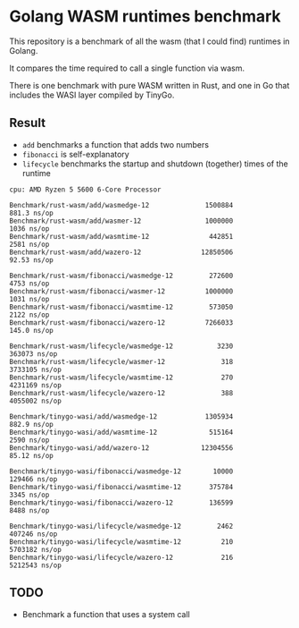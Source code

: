# Golang WASM runtimes benchmark

This repository is a benchmark of all the wasm (that I could find) runtimes in Golang.

It compares the time required to call a single function via wasm.

There is one benchmark with pure WASM written in Rust, and one in Go that includes the WASI layer compiled by TinyGo.

## Result

- `add` benchmarks a function that adds two numbers
- `fibonacci` is self-explanatory
- `lifecycle` benchmarks the startup and shutdown (together) times of the runtime

```
cpu: AMD Ryzen 5 5600 6-Core Processor              

Benchmark/rust-wasm/add/wasmedge-12              1500884               881.3 ns/op
Benchmark/rust-wasm/add/wasmer-12                1000000              1036 ns/op
Benchmark/rust-wasm/add/wasmtime-12               442851              2581 ns/op
Benchmark/rust-wasm/add/wazero-12               12850506                92.53 ns/op

Benchmark/rust-wasm/fibonacci/wasmedge-12         272600              4753 ns/op
Benchmark/rust-wasm/fibonacci/wasmer-12          1000000              1031 ns/op
Benchmark/rust-wasm/fibonacci/wasmtime-12         573050              2122 ns/op
Benchmark/rust-wasm/fibonacci/wazero-12          7266033               145.0 ns/op

Benchmark/rust-wasm/lifecycle/wasmedge-12           3230            363073 ns/op
Benchmark/rust-wasm/lifecycle/wasmer-12              318           3733105 ns/op
Benchmark/rust-wasm/lifecycle/wasmtime-12            270           4231169 ns/op
Benchmark/rust-wasm/lifecycle/wazero-12              388           4055002 ns/op

Benchmark/tinygo-wasi/add/wasmedge-12            1305934               882.9 ns/op
Benchmark/tinygo-wasi/add/wasmtime-12             515164              2590 ns/op
Benchmark/tinygo-wasi/add/wazero-12             12304556                85.12 ns/op

Benchmark/tinygo-wasi/fibonacci/wasmedge-12        10000            129466 ns/op
Benchmark/tinygo-wasi/fibonacci/wasmtime-12       375784              3345 ns/op
Benchmark/tinygo-wasi/fibonacci/wazero-12         136599              8488 ns/op

Benchmark/tinygo-wasi/lifecycle/wasmedge-12         2462            407246 ns/op
Benchmark/tinygo-wasi/lifecycle/wasmtime-12          210           5703182 ns/op
Benchmark/tinygo-wasi/lifecycle/wazero-12            216           5212543 ns/op
```

## TODO

- Benchmark a function that uses a system call
